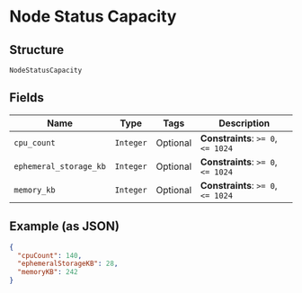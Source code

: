 
# Node Status Capacity

## Structure

`NodeStatusCapacity`

## Fields

| Name | Type | Tags | Description |
|  --- | --- | --- | --- |
| `cpu_count` | `Integer` | Optional | **Constraints**: `>= 0`, `<= 1024` |
| `ephemeral_storage_kb` | `Integer` | Optional | **Constraints**: `>= 0`, `<= 1024` |
| `memory_kb` | `Integer` | Optional | **Constraints**: `>= 0`, `<= 1024` |

## Example (as JSON)

```json
{
  "cpuCount": 140,
  "ephemeralStorageKB": 28,
  "memoryKB": 242
}
```


